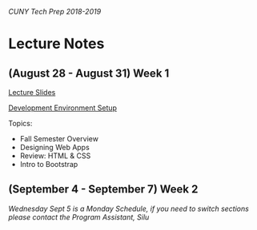 _CUNY Tech Prep 2018-2019_

# Lecture Notes

## (August 28 - August 31) Week 1

[Lecture Slides](lecture-01.pdf)

[Development Environment Setup](../guides/development-environment-setup.md)

Topics:

- Fall Semester Overview
- Designing Web Apps
- Review: HTML & CSS
- Intro to Bootstrap

## (September 4 - September 7) Week 2 

_Wednesday Sept 5 is a Monday Schedule, if you need to switch sections please contact the Program Assistant, Silu_
